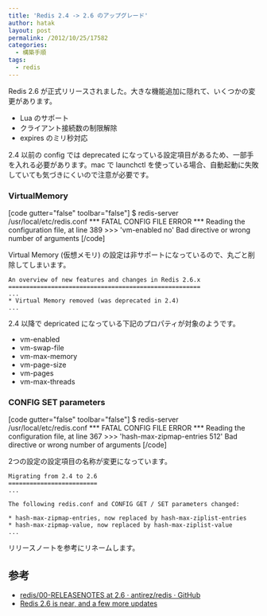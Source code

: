 ```yaml
---
title: 'Redis 2.4 -> 2.6 のアップグレード'
author: hatak
layout: post
permalink: /2012/10/25/17582
categories:
  - 構築手順
tags:
  - redis
---
```

Redis 2.6 が正式リリースされました。大きな機能追加に隠れて、いくつかの変更があります。

*   Lua のサポート
*   クライアント接続数の制限解除
*   expires のミリ秒対応

2.4 以前の config では deprecated になっている設定項目があるため、一部手を入れる必要があります。mac で launchctl を使っている場合、自動起動に失敗していても気づきにくいので注意が必要です。

<!--more-->

### VirtualMemory

<div>
  [code gutter="false" toolbar="false"] $ redis-server /usr/local/etc/redis.conf *** FATAL CONFIG FILE ERROR *** Reading the configuration file, at line 389 >>> 'vm-enabled no' Bad directive or wrong number of arguments [/code]
</div>

Virtual Memory (仮想メモリ) の設定は非サポートになっているので、丸ごと削除してしまいます。

    An overview of new features and changes in Redis 2.6.x
    ======================================================
    ...
    * Virtual Memory removed (was deprecated in 2.4)
    ...
    

2.4 以降で depricated になっている下記のプロパティが対象のようです。

*   vm-enabled
*   vm-swap-file
*   vm-max-memory
*   vm-page-size
*   vm-pages
*   vm-max-threads

### CONFIG SET parameters

<div>
  [code gutter="false" toolbar="false"] $ redis-server /usr/local/etc/redis.conf *** FATAL CONFIG FILE ERROR *** Reading the configuration file, at line 367 >>> 'hash-max-zipmap-entries 512' Bad directive or wrong number of arguments [/code]
</div>

2つの設定の設定項目の名称が変更になっています。

    Migrating from 2.4 to 2.6
    =========================
    ...
    
    The following redis.conf and CONFIG GET / SET parameters changed:
    
    * hash-max-zipmap-entries, now replaced by hash-max-ziplist-entries
    * hash-max-zipmap-value, now replaced by hash-max-ziplist-value
    ...
    

リリースノートを参考にリネームします。

## 参考

*   [redis/00-RELEASENOTES at 2.6 · antirez/redis · GitHub][1]
*   [Redis 2.6 is near, and a few more updates][2]

 [1]: https://github.com/antirez/redis/blob/2.6/00-RELEASENOTES
 [2]: http://oldblog.antirez.com/post/redis-2.6-is-near.html
